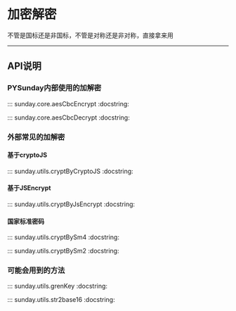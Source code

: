 # 加密解密

不管是国标还是非国标，不管是对称还是非对称，直接拿来用

---

## API说明

### PYSunday内部使用的加解密

::: sunday.core.aesCbcEncrypt
    :docstring:

::: sunday.core.aesCbcDecrypt
    :docstring:

### 外部常见的加解密

#### 基于cryptoJS

::: sunday.utils.cryptByCryptoJS
    :docstring:

#### 基于JSEncrypt

::: sunday.utils.cryptByJsEncrypt
    :docstring:

#### 国家标准密码

::: sunday.utils.cryptBySm4
    :docstring:

::: sunday.utils.cryptBySm2
    :docstring:

### 可能会用到的方法

::: sunday.utils.grenKey
    :docstring:

::: sunday.utils.str2base16
    :docstring:
